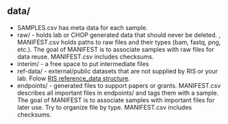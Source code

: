 ## data/
* SAMPLES.csv has meta data for each sample.
* raw/ - holds lab or CHOP generated data that should never be deleted. , MANIFEST.csv holds paths to raw files and their types (bam, fastq, png, etc.). The goal of MANIFEST is to associate samples with raw files for data reuse. MANIFEST.csv includes checksums.
* interim/ - a free space to put intermediate files
* ref-data/ - external/public datasets that are not supplied by RIS or your lab. Folow [RIS reference_data structure](https://github.research.chop.edu/RIS/reference_data).
* endpoints/ - generated files to support papers or grants. MANIFEST.csv describes all important files in endpoints/ and tags them with a sample. The goal of MANIFEST is to associate samples with important files for later use. Try to organize file by type. MANIFEST.csv includes checksums.

